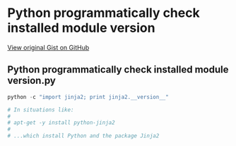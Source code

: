 # Python programmatically check installed module version

[View original Gist on GitHub](https://gist.github.com/Integralist/f382f8573900bd1821769be478b81323)

## Python programmatically check installed module version.py

```python
python -c "import jinja2; print jinja2.__version__"

# In situations like:
#
# apt-get -y install python-jinja2
#
# ...which install Python and the package Jinja2
```

